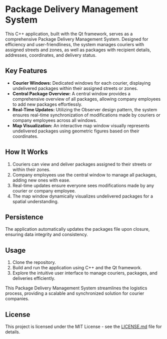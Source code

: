 # Package Delivery Management System

This C++ application, built with the Qt framework, serves as a comprehensive Package Delivery Management System. Designed for efficiency and user-friendliness, the system manages couriers with assigned streets and zones, as well as packages with recipient details, addresses, coordinates, and delivery status.

## Key Features

- **Courier Windows:** Dedicated windows for each courier, displaying undelivered packages within their assigned streets or zones.
- **Central Package Overview:** A central window provides a comprehensive overview of all packages, allowing company employees to add new packages effortlessly.
- **Real-Time Updates:** Utilizing the Observer design pattern, the system ensures real-time synchronization of modifications made by couriers or company employees across all windows.
- **Map Visualization:** An interactive map window visually represents undelivered packages using geometric figures based on their coordinates.

## How It Works

1. Couriers can view and deliver packages assigned to their streets or within their zones.
2. Company employees use the central window to manage all packages, adding new ones with ease.
3. Real-time updates ensure everyone sees modifications made by any courier or company employee.
4. The map window dynamically visualizes undelivered packages for a spatial understanding.

## Persistence

The application automatically updates the packages file upon closure, ensuring data integrity and consistency.

## Usage

1. Clone the repository.
2. Build and run the application using C++ and the Qt framework.
3. Explore the intuitive user interface to manage couriers, packages, and deliveries efficiently.

This Package Delivery Management System streamlines the logistics process, providing a scalable and synchronized solution for courier companies.

## License

This project is licensed under the MIT License - see the [LICENSE.md](LICENSE.md) file for details.
